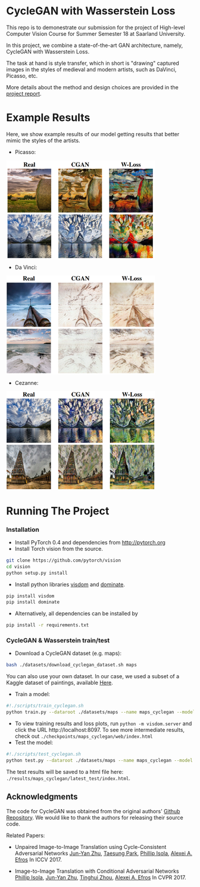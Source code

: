 
# CycleGAN with Wasserstein Loss

This repo is to demonestrate our submission for the project of High-level Computer Vision Course for Summer Semester 18 at Saarland University.

In this project, we combine a state-of-the-art GAN architecture, namely, CycleGAN with Wasserstein Loss.

The task at hand is style transfer, which in short is "drawing" captured images in the styles of medieval and modern artists, such as DaVinci, Picasso, etc. 

More details about the method and design choices are provided in the [project report](project_report.pdf).

# Example Results
Here, we show example results of our model getting results that better mimic the styles of the artists.
- Picasso: 
<img src='imgs/picasso.png'  align="center" width=400>

- Da Vinci:
<img src='imgs/davinci.png' align="center" width=400>

- Cezanne:
<img src='imgs/cezanne.png' align="center" width=400>



# Running The Project
### Installation
- Install PyTorch 0.4 and dependencies from http://pytorch.org
- Install Torch vision from the source.
```bash
git clone https://github.com/pytorch/vision
cd vision
python setup.py install
```
- Install python libraries [visdom](https://github.com/facebookresearch/visdom) and [dominate](https://github.com/Knio/dominate).
```bash
pip install visdom
pip install dominate
```
- Alternatively, all dependencies can be installed by
```bash
pip install -r requirements.txt
```

### CycleGAN & Wasserstein train/test
- Download a CycleGAN dataset (e.g. maps):
```bash
bash ./datasets/download_cyclegan_dataset.sh maps
```
You can also use your own dataset. In our case, we used a subset of a Kaggle dataset of paintings, available [Here](https://www.kaggle.com/ikarus777/best-artworks-of-all-time).
- Train a model:
```bash
#!./scripts/train_cyclegan.sh
python train.py --dataroot ./datasets/maps --name maps_cyclegan --model cycle_gan
```
- To view training results and loss plots, run `python -m visdom.server` and click the URL http://localhost:8097. To see more intermediate results, check out `./checkpoints/maps_cyclegan/web/index.html`
- Test the model:
```bash
#!./scripts/test_cyclegan.sh
python test.py --dataroot ./datasets/maps --name maps_cyclegan --model cycle_gan
```
The test results will be saved to a html file here: `./results/maps_cyclegan/latest_test/index.html`.


## Acknowledgments
The code for CycleGAN was obtained from the original authors' [Github Repository](https://github.com/junyanz/pytorch-CycleGAN-and-pix2pix). We would like to thank the authors for releasing their source code.

Related Papers:

- Unpaired Image-to-Image Translation using Cycle-Consistent Adversarial Networks
[Jun-Yan Zhu](https://people.eecs.berkeley.edu/~junyanz/),  [Taesung Park](https://taesung.me/), [Phillip Isola](https://people.eecs.berkeley.edu/~isola/), [Alexei A. Efros](https://people.eecs.berkeley.edu/~efros)
In ICCV 2017. 


- Image-to-Image Translation with Conditional Adversarial Networks
[Phillip Isola](https://people.eecs.berkeley.edu/~isola), [Jun-Yan Zhu](https://people.eecs.berkeley.edu/~junyanz), [Tinghui Zhou](https://people.eecs.berkeley.edu/~tinghuiz), [Alexei A. Efros](https://people.eecs.berkeley.edu/~efros)
In CVPR 2017.
